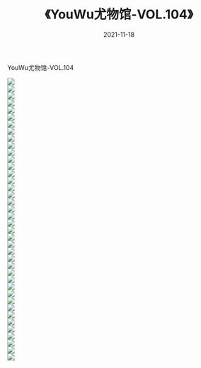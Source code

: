 ﻿---
layout: post
title:  《YouWu尤物馆-VOL.104》
date:   2021-11-18
img: http://img.660000.xyz/Sharelink/网络美图/2021/YouWu尤物馆-VOL.104/000.jpg
categories: [美女, 清纯, 唯美]
---

YouWu尤物馆-VOL.104

  ![](http://img.660000.xyz/Sharelink/网络美图/2021/YouWu尤物馆-VOL.104/001.jpg) <br> ![](http://img.660000.xyz/Sharelink/网络美图/2021/YouWu尤物馆-VOL.104/002.jpg) <br> ![](http://img.660000.xyz/Sharelink/网络美图/2021/YouWu尤物馆-VOL.104/003.jpg) <br> ![](http://img.660000.xyz/Sharelink/网络美图/2021/YouWu尤物馆-VOL.104/004.jpg) <br> ![](http://img.660000.xyz/Sharelink/网络美图/2021/YouWu尤物馆-VOL.104/005.jpg) <br> ![](http://img.660000.xyz/Sharelink/网络美图/2021/YouWu尤物馆-VOL.104/006.jpg) <br> ![](http://img.660000.xyz/Sharelink/网络美图/2021/YouWu尤物馆-VOL.104/007.jpg) <br> ![](http://img.660000.xyz/Sharelink/网络美图/2021/YouWu尤物馆-VOL.104/008.jpg) <br> ![](http://img.660000.xyz/Sharelink/网络美图/2021/YouWu尤物馆-VOL.104/009.jpg) <br> ![](http://img.660000.xyz/Sharelink/网络美图/2021/YouWu尤物馆-VOL.104/010.jpg) <br> ![](http://img.660000.xyz/Sharelink/网络美图/2021/YouWu尤物馆-VOL.104/011.jpg) <br> ![](http://img.660000.xyz/Sharelink/网络美图/2021/YouWu尤物馆-VOL.104/012.jpg) <br> ![](http://img.660000.xyz/Sharelink/网络美图/2021/YouWu尤物馆-VOL.104/013.jpg) <br> ![](http://img.660000.xyz/Sharelink/网络美图/2021/YouWu尤物馆-VOL.104/014.jpg) <br> ![](http://img.660000.xyz/Sharelink/网络美图/2021/YouWu尤物馆-VOL.104/015.jpg) <br> ![](http://img.660000.xyz/Sharelink/网络美图/2021/YouWu尤物馆-VOL.104/016.jpg) <br> ![](http://img.660000.xyz/Sharelink/网络美图/2021/YouWu尤物馆-VOL.104/017.jpg) <br> ![](http://img.660000.xyz/Sharelink/网络美图/2021/YouWu尤物馆-VOL.104/018.jpg) <br> ![](http://img.660000.xyz/Sharelink/网络美图/2021/YouWu尤物馆-VOL.104/019.jpg) <br> ![](http://img.660000.xyz/Sharelink/网络美图/2021/YouWu尤物馆-VOL.104/020.jpg) <br> ![](http://img.660000.xyz/Sharelink/网络美图/2021/YouWu尤物馆-VOL.104/021.jpg) <br> ![](http://img.660000.xyz/Sharelink/网络美图/2021/YouWu尤物馆-VOL.104/022.jpg) <br> ![](http://img.660000.xyz/Sharelink/网络美图/2021/YouWu尤物馆-VOL.104/023.jpg) <br> ![](http://img.660000.xyz/Sharelink/网络美图/2021/YouWu尤物馆-VOL.104/024.jpg) <br> ![](http://img.660000.xyz/Sharelink/网络美图/2021/YouWu尤物馆-VOL.104/025.jpg) <br> ![](http://img.660000.xyz/Sharelink/网络美图/2021/YouWu尤物馆-VOL.104/026.jpg) <br> ![](http://img.660000.xyz/Sharelink/网络美图/2021/YouWu尤物馆-VOL.104/027.jpg) <br> ![](http://img.660000.xyz/Sharelink/网络美图/2021/YouWu尤物馆-VOL.104/028.jpg) <br> ![](http://img.660000.xyz/Sharelink/网络美图/2021/YouWu尤物馆-VOL.104/029.jpg) <br> ![](http://img.660000.xyz/Sharelink/网络美图/2021/YouWu尤物馆-VOL.104/030.jpg) <br> ![](http://img.660000.xyz/Sharelink/网络美图/2021/YouWu尤物馆-VOL.104/031.jpg) <br> ![](http://img.660000.xyz/Sharelink/网络美图/2021/YouWu尤物馆-VOL.104/032.jpg) <br> ![](http://img.660000.xyz/Sharelink/网络美图/2021/YouWu尤物馆-VOL.104/033.jpg) <br> ![](http://img.660000.xyz/Sharelink/网络美图/2021/YouWu尤物馆-VOL.104/034.jpg) <br> ![](http://img.660000.xyz/Sharelink/网络美图/2021/YouWu尤物馆-VOL.104/035.jpg) <br> ![](http://img.660000.xyz/Sharelink/网络美图/2021/YouWu尤物馆-VOL.104/036.jpg) <br> ![](http://img.660000.xyz/Sharelink/网络美图/2021/YouWu尤物馆-VOL.104/037.jpg) <br> ![](http://img.660000.xyz/Sharelink/网络美图/2021/YouWu尤物馆-VOL.104/038.jpg) <br> ![](http://img.660000.xyz/Sharelink/网络美图/2021/YouWu尤物馆-VOL.104/039.jpg) <br> ![](http://img.660000.xyz/Sharelink/网络美图/2021/YouWu尤物馆-VOL.104/040.jpg) <br>